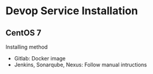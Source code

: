 # Devop Service Installation

## CentOS 7

Installing method
- Gitlab: Docker image
- Jenkins, Sonarqube, Nexus: Follow manual intructions
